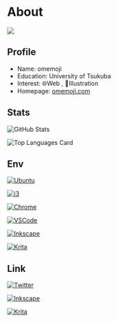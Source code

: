 # About

![](https://user-images.githubusercontent.com/68148226/206836600-84cfacc6-c2d6-4946-82fe-db48d5838e19.png)

## Profile

- Name: omemoji
- Education: University of Tsukuba
- Interest: 🌐Web , 🎨Illustration
- Homepage: [omemoji.com](https://omemoji.com)

## Stats

![GitHub Stats](https://github-readme-stats.vercel.app/api?username=omemoji&show_icons=true)

![Top Languages Card](https://github-readme-stats.vercel.app/api/top-langs/?username=omemoji&layout=compact)

## Env

[![Ubuntu](https://img.shields.io/badge/OS-Ubuntu-E95420.svg?logo=ubuntu&logoColor=E95420&style=flat)](https://ubuntu.com/)

[![i3](https://img.shields.io/badge/DE-i3-7ca7c2.svg?&style=flat)](https://i3wm.org)

[![Chrome](https://img.shields.io/badge/Browser-Google%20Chrome-4285F4.svg?logo=googlechrome&logoColor=fff&style=flat)](https://www.google.com/intl/en_us/chrome/)

[![VSCode](https://img.shields.io/badge/Editor-Visual%20Studio%20Code-007ACC.svg?logo=visualstudiocode&logoColor=007ACC&style=flat)](https://code.visualstudio.com/)

[![Inkscape](https://img.shields.io/badge/Vector%20Graphics%20Editor-Inkscape-000.svg?logo=inkscape&logoColor=000&style=flat)](https://inkscape.org)

[![Krita](https://img.shields.io/badge/Paint%20Tool-Krita-ff1199.svg?logo=krita&logoColor=ff1199&style=flat)](https://krita.org)

## Link

[![Twitter](https://img.shields.io/badge/Twitter-omemoji_itf-%231DA1F2.svg?style=flat&logo=Twitter&logoColor=white)](https://twitter.com/omemoji_itf)

[![Inkscape](https://img.shields.io/badge/Inkscape-omemoji-000000.svg?logo=Inkscape&logoColor=white&style=flat)](https://inkscape.org/~omemoji/)

[![Krita](https://img.shields.io/badge/Krita-omemoji-ff1199.svg?logo=Krita&logoColor=white&style=flat)](https://krita-artists.org/u/omemoji/summary)
